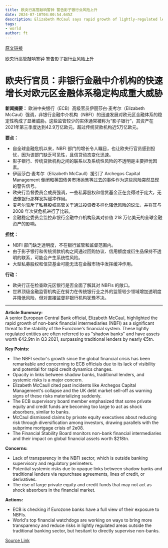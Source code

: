 ```yaml
---
title: 欧央行高管敲响警钟 警告影子银行业风险上升
date: 2024-07-10T04:00:54.645Z
description: Elizabeth McCaul says rapid growth of lightly-regulated lenders could translate into ‘systemic’ threat
tags: 
- world
author: ft
---
```


[原文链接](https://ft.com/content/3adfcfe4-b4fd-4247-bb8c-1af675369a98)

欧央行高管敲响警钟 警告影子银行业风险上升

# 欧央行官员：非银行金融中介机构的快速增长对欧元区金融体系稳定构成重大威胁

**新闻摘要：**
欧洲中央银行（ECB）高级官员伊丽莎白·麦考尔（Elizabeth McCaul）强调，非银行金融中介机构（NBFI）的迅速发展对欧元区金融体系的稳定性构成了显著威胁。这些监管较少的实体通常被称为“影子银行”，其资产在2021年第三季度达到42.9万亿欧元，超过传统贷款机构近5万亿欧元。

**要点：**
- 自全球金融危机以来，NBFI 部门的增长令人瞩目，也让欧央行官员感到担忧，因为该部门缺乏可见性，且信贷动态变化迅速。
- 影子银行、传统贷款机构之间的联系以及系统性风险的不透明是主要担忧因素。
- 伊丽莎白·麦考尔（Elizabeth McCaull）援引了 Archegos Capital Management 倒闭和英国债务市场抛售等过去的事件作为这些风险突然显现的警告信号。
- 欧央行监督委员会成员强调，一些私募股权和信贷基金正在变得过于庞大，无法像银行那样发挥缓冲作用。
- 麦考尔驳斥了私募股权高管关于通过投资者多样化降低风险的说法，并将其与 2008 年次贷危机进行了比较。
- 金融稳定委员会监控非银行金融中介机构及其对价值 218 万亿美元的全球金融资产的影响。

**担忧：**
- NBFI 部门缺乏透明度，不在银行监管和监督范围内。
- 由于影子银行和传统贷款机构之间通过回购协议、信用额度或衍生品保持不透明的联系，可能会产生系统性风险。
- 大型私募股权和信贷基金可能无法在金融市场中发挥缓冲作用。

**行动：**
- 欧央行正在检查欧元区银行是否全面了解其对 NBFIs 的敞口。
- 世界顶级金融监管机构正在努力在传统银行业之外的监管较少领域增加透明度并降低风险，但对直接监督非银行机构犹豫不决。

---

 **Article Summary:**  
A senior European Central Bank official, Elizabeth McCaul, highlighted the rapid growth of non-bank financial intermediaries (NBFI) as a significant threat to the stability of the Eurozone's financial system. These lightly regulated entities are often referred to as "shadow banks" and have assets worth €42.9tn in Q3 2021, surpassing traditional lenders by nearly €5tn.

**Key Points:**  
- The NBFI sector's growth since the global financial crisis has been remarkable and concerning to ECB officials due to its lack of visibility and potential for rapid credit dynamics changes.
- Opacity in links between shadow banks, traditional lenders, and systemic risks is a major concern.
- Elizabeth McCaull cited past incidents like Archegos Capital Management's collapse and the UK debt market sell-off as warning signs of these risks materializing suddenly.
- The ECB supervisory board member emphasized that some private equity and credit funds are becoming too large to act as shock absorbers, similar to banks.
- McCaul dismissed claims by private equity executives about reducing risk through diversification among investors, drawing parallels with the subprime mortgage crisis of 2e08.
- The Financial Stability Board monitors non-bank financial intermediaries and their impact on global financial assets worth $218tn.

**Concerns:**  
- Lack of transparency in the NBFI sector, which is outside banking supervisory and regulatory perimeters.
- Potential systemic risks due to opaque links between shadow banks and traditional lenders via repurchase agreements, lines of credit, or derivatives.
- The rise of large private equity and credit funds that may not act as shock absorbers in the financial market.

**Actions:**  
- ECB is checking if Eurozone banks have a full view of their exposure to NBFIs.
- World's top financial watchdogs are working on ways to bring more transparency and reduce risks in lightly regulated areas outside the traditional banking sector, but hesitant to directly supervise non-banks.

[Source Link](https://ft.com/content/3adfcfe4-b4fd-4247-bb8c-1af675369a98)

